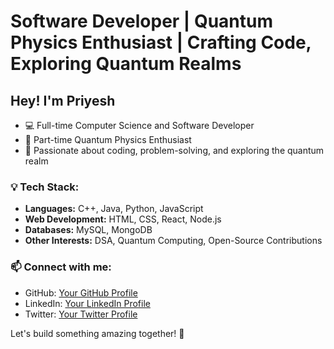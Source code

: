 # Software Developer | Quantum Physics Enthusiast | Crafting Code, Exploring Quantum Realms

## Hey! I'm Priyesh

- 💻 Full-time Computer Science and Software Developer
- 🔬 Part-time Quantum Physics Enthusiast
- 🚀 Passionate about coding, problem-solving, and exploring the quantum realm

### 💡 Tech Stack:
- **Languages:** C++, Java, Python, JavaScript
- **Web Development:** HTML, CSS, React, Node.js
- **Databases:** MySQL, MongoDB
- **Other Interests:** DSA, Quantum Computing, Open-Source Contributions

### 📫 Connect with me:
- GitHub: [Your GitHub Profile](https://github.com/priyeshkr18)
- LinkedIn: [Your LinkedIn Profile](https://linkedin.com/in/priyeshchoudhary)
- Twitter: [Your Twitter Profile](https://twitter.com/priyeshkr18)

Let's build something amazing together! 🚀
